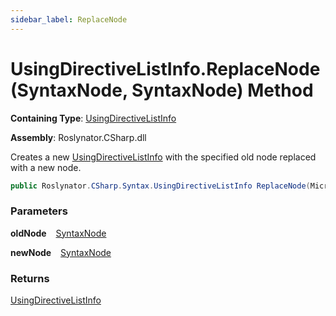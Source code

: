 ```yaml
---
sidebar_label: ReplaceNode
---
```


# UsingDirectiveListInfo\.ReplaceNode\(SyntaxNode, SyntaxNode\) Method

**Containing Type**: [UsingDirectiveListInfo](../index.md)

**Assembly**: Roslynator\.CSharp\.dll

  
Creates a new [UsingDirectiveListInfo](../index.md) with the specified old node replaced with a new node\.

```csharp
public Roslynator.CSharp.Syntax.UsingDirectiveListInfo ReplaceNode(Microsoft.CodeAnalysis.SyntaxNode oldNode, Microsoft.CodeAnalysis.SyntaxNode newNode)
```

### Parameters

**oldNode** &ensp; [SyntaxNode](https://docs.microsoft.com/en-us/dotnet/api/microsoft.codeanalysis.syntaxnode)

**newNode** &ensp; [SyntaxNode](https://docs.microsoft.com/en-us/dotnet/api/microsoft.codeanalysis.syntaxnode)

### Returns

[UsingDirectiveListInfo](../index.md)


